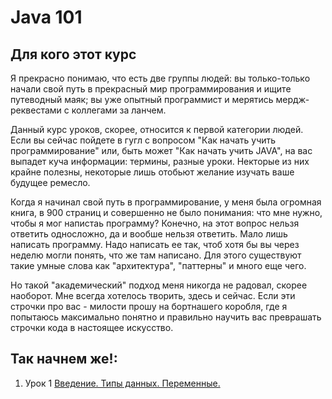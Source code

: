 # Java 101
## Для кого этот курс
Я прекрасно понимаю, что есть две группы людей: вы только-только начали свой путь
в прекрасный мир программирования и ищите путеводный маяк; вы уже опытный программист
и мерятись мердж-реквестами с коллегами за ланчем.

Данный курс уроков, скорее, относится к первой категории людей. Если вы сейчас
пойдете в гугл с вопросом "Как начать учить программирование" или, быть может
"Как начать учить JAVA", на вас выпадет куча информации: термины, разные уроки.
Некторые из них крайне полезны, некоторые лишь отобьют желание изучать ваше будущее
ремесло.

Когда я начинал свой путь в программирование, у меня была огромная книга, в 900
страниц и совершенно не было понимания: что мне нужно, чтобы я мог напистаь
программу? Конечно, на этот вопрос нельзя ответить односложно, да и вообше нельзя
ответить. Мало лишь написать программу. Надо написать ее так, чтоб хотя бы вы
через неделю могли понять, что же там написано. Для этого существуют такие умные
слова как "архитектура", "паттерны" и много еще чего.

Но такой "академический" подход меня никогда не радовал, скорее наоборот.
Мне всегда хотелось творить, здесь и сейчас. Если эти строчки про вас -
милости прошу на бортнашего коробля, где я попытаюсь максимально понятно
и правильно научить вас преврашать строчки кода в настоящее искусство.

## Так начнем же!:
1. Урок 1 [Введение. Типы данных. Переменные.](../blob/master/Java-101/Урок%201.md)
